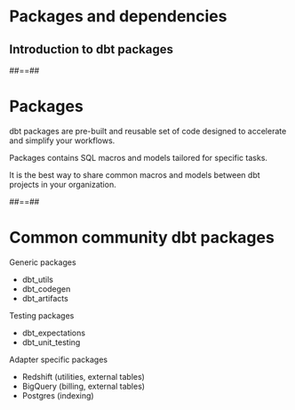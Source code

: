 <!-- .slide: class="transition"-->

# Packages and dependencies

## Introduction to dbt packages

##==##

# Packages

dbt packages are pre-built and reusable set of code designed to accelerate and simplify your workflows.

Packages contains SQL macros and models tailored for specific tasks.

It is the best way to share common macros and models between dbt projects in your organization.

##==##

# Common community dbt packages

Generic packages

- dbt_utils
- dbt_codegen
- dbt_artifacts

Testing packages

- dbt_expectations
- dbt_unit_testing

Adapter specific packages

- Redshift (utilities, external tables)
- BigQuery (billing, external tables)
- Postgres (indexing)
